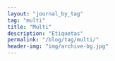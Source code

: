 ```yaml
---
layout: "journal_by_tag"
tag: "multi"
title: "Multi"
description: "Etiquetas"
permalink: "/blog/tag/multi/"
header-img: "img/archive-bg.jpg"
---
```

